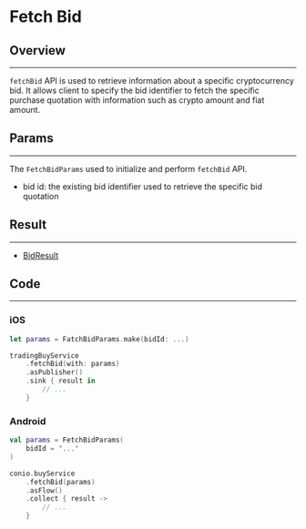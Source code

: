 # Fetch Bid

## Overview
---
`fetchBid` API is used to retrieve information about a specific cryptocurrency bid. It allows client to specify the bid identifier to fetch the specific purchase quotation with information such as crypto amount and fiat amount.

## Params
---
The `FetchBidParams` used to initialize and perform `fetchBid` API.

- bid id: the existing bid identifier used to retrieve the specific bid quotation

## Result
---
- [BidResult](BidResult.md)

## Code
---
### iOS
```swift
let params = FatchBidParams.make(bidId: ...)

tradingBuyService
    .fetchBid(with: params)
    .asPublisher()
    .sink { result in
        // ...
    }
```

### Android
```kotlin
val params = FetchBidParams(
    bidId = "..."
)

conio.buyService
    .fetchBid(params)
    .asFlow()
    .collect { result ->
        // ...
    }
```